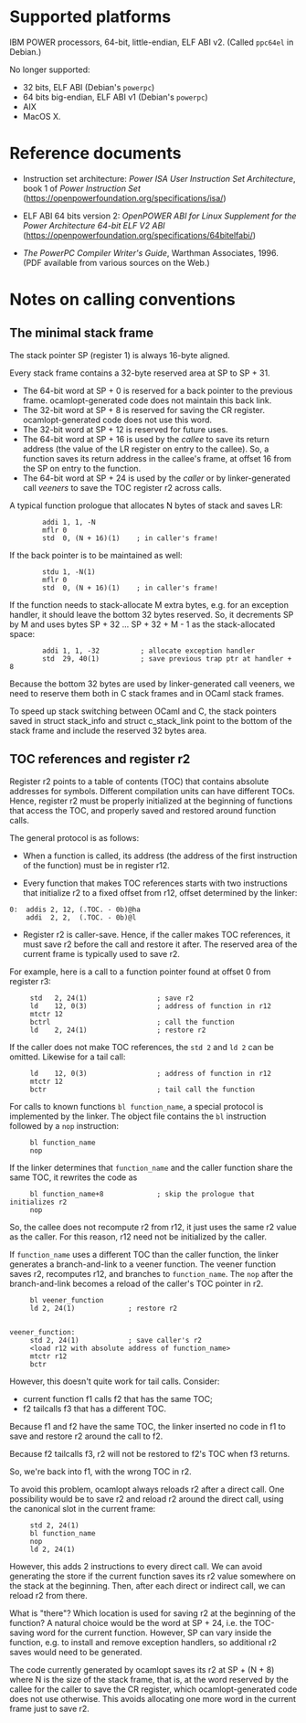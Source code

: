# Supported platforms

IBM POWER processors, 64-bit, little-endian, ELF ABI v2.
(Called `ppc64el` in Debian.)

No longer supported:
* 32 bits, ELF ABI (Debian's `powerpc`)
* 64 bits big-endian, ELF ABI v1 (Debian's `powerpc`)
* AIX
* MacOS X.

# Reference documents

* Instruction set architecture:
  _Power ISA User Instruction Set Architecture_,
  book 1 of _Power Instruction Set_
  (https://openpowerfoundation.org/specifications/isa/)

* ELF ABI 64 bits version 2:
  _OpenPOWER ABI for Linux Supplement for the Power Architecture
   64-bit ELF V2 ABI_
  (https://openpowerfoundation.org/specifications/64bitelfabi/)

* _The PowerPC Compiler Writer's Guide_, Warthman Associates, 1996.
  (PDF available from various sources on the Web.)

# Notes on calling conventions

## The minimal stack frame

The stack pointer SP (register 1) is always 16-byte aligned.

Every stack frame contains a 32-byte reserved area at SP to SP + 31.

* The 64-bit word at SP + 0 is reserved for a back pointer to the
  previous frame.  ocamlopt-generated code does not maintain this back link.
* The 32-bit word at SP + 8 is reserved for saving the CR register.
  ocamlopt-generated code does not use this word.
* The 32-bit word at SP + 12 is reserved for future uses.
* The 64-bit word at SP + 16 is used by the *callee* to save its return address
  (the value of the LR register on entry to the callee).  So, a function
  saves its return address in the callee's frame, at offset 16 from the SP
  on entry to the function.
* The 64-bit word at SP + 24 is used by the *caller* or by
  linker-generated call *veeners* to save the TOC register r2 across calls.

A typical function prologue that allocates N bytes of stack and saves LR:
```
        addi 1, 1, -N
        mflr 0
        std  0, (N + 16)(1)    ; in caller's frame!
```
If the back pointer is to be maintained as well:
```
        stdu 1, -N(1)
        mflr 0
        std  0, (N + 16)(1)    ; in caller's frame!
```

If the function needs to stack-allocate M extra bytes, e.g. for an
exception handler, it should leave the bottom 32 bytes reserved.  So,
it decrements SP by M and uses bytes SP + 32 ... SP + 32 + M - 1 as
the stack-allocated space:
```
        addi 1, 1, -32          ; allocate exception handler
        std  29, 40(1)          ; save previous trap ptr at handler + 8
```

Because the bottom 32 bytes are used by linker-generated call veeners,
we need to reserve them both in C stack frames and in OCaml stack
frames.

To speed up stack switching between OCaml and C, the stack pointers
saved in struct stack_info and struct c_stack_link point to the bottom
of the stack frame and include the reserved 32 bytes area.

## TOC references and register r2

Register r2 points to a table of contents (TOC) that contains absolute
addresses for symbols.  Different compilation units can have different TOCs.
Hence, register r2 must be properly initialized at the beginning of
functions that access the TOC, and properly saved and restored around
function calls.

The general protocol is as follows:

* When a function is called, its address (the address of the first
  instruction of the function) must be in register r12.

* Every function that makes TOC references starts with two
  instructions that initialize r2 to a fixed offset from r12, offset
  determined by the linker:
```
0:  addis 2, 12, (.TOC. - 0b)@ha
    addi  2, 2,  (.TOC. - 0b)@l
```

* Register r2 is caller-save.  Hence, if the caller makes TOC
  references, it must save r2 before the call and restore it after.
  The reserved area of the current frame is typically used to save r2.

For example, here is a call to a function pointer found at offset 0
from register r3:
```
     std   2, 24(1)                 ; save r2
     ld    12, 0(3)                 ; address of function in r12
     mtctr 12
     bctrl                          ; call the function
     ld    2, 24(1)                 ; restore r2
```

If the caller does not make TOC references, the `std 2` and `ld 2` can
be omitted.  Likewise for a tail call:
```
     ld    12, 0(3)                 ; address of function in r12
     mtctr 12
     bctr                           ; tail call the function
```

For calls to known functions `bl function_name`, a special protocol is
implemented by the linker.  The object file contains the `bl`
instruction followed by a `nop` instruction:
```
     bl function_name
     nop
```
If the linker determines that `function_name` and the caller function
share the same TOC, it rewrites the code as
```
     bl function_name+8             ; skip the prologue that initializes r2
     nop
```
So, the callee does not recompute r2 from r12, it just uses the same
r2 value as the caller.  For this reason, r12 need not be initialized
by the caller.

If `function_name` uses a different TOC than the caller function, the
linker generates a branch-and-link to a veener function.  The veener
function saves r2, recomputes r12, and branches to `function_name`.
The `nop` after the branch-and-link becomes a reload of the caller's
TOC pointer in r2.
```
     bl veener_function
     ld 2, 24(1)             ; restore r2


veener_function:
     std 2, 24(1)            ; save caller's r2
     <load r12 with absolute address of function_name>
     mtctr r12
     bctr
```

However, this doesn't quite work for tail calls.  Consider:

- current function f1 calls f2 that has the same TOC;
- f2 tailcalls f3 that has a different TOC.

Because f1 and f2 have the same TOC, the linker inserted no code in f1
to save and restore r2 around the call to f2.

Because f2 tailcalls f3, r2 will not be restored to f2's TOC when f3 returns.

So, we're back into f1, with the wrong TOC in r2.

To avoid this problem, ocamlopt always reloads r2 after a direct call.
One possibility would be to save r2 and reload r2 around the direct
call, using the canonical slot in the current frame:
```
     std 2, 24(1)
     bl function_name
     nop
     ld 2, 24(1)
```
However, this adds 2 instructions to every direct call.  We can avoid
generating the store if the current function saves its r2 value
somewhere on the stack at the beginning.  Then, after each direct or
indirect call, we can reload r2 from there.

What is "there"?  Which location is used for saving r2 at the
beginning of the function?  A natural choice would be the word at SP + 24,
i.e. the TOC-saving word for the current function.  However, SP can
vary inside the function, e.g. to install and remove exception
handlers, so additional r2 saves would need to be generated.

The code currently generated by ocamlopt saves its r2 at SP + (N + 8)
where N is the size of the stack frame, that is, at the word reserved
by the callee for the caller to save the CR register, which
ocamlopt-generated code does not use otherwise.  This avoids
allocating one more word in the current frame just to save r2.
